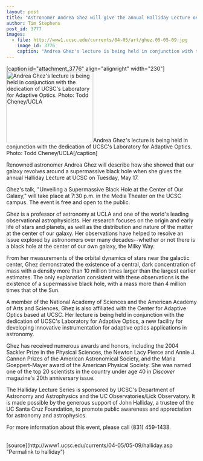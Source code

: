 ```yaml
---
layout: post
title: "Astronomer Andrea Ghez will give the annual Halliday Lecture on May 17"
author: Tim Stephens
post_id: 3777
images:
  - file: http://www1.ucsc.edu/currents/04-05/art/ghez.05-05-09.jpg
    image_id: 3776
    caption: "Andrea Ghez's lecture is being held in conjunction with the dedication of UCSC's Laboratory for Adaptive Optics. Photo: Todd Cheney/UCLA"
---
```


[caption id="attachment_3776" align="alignright" width="230"]<a href="http://localhost/mysite/wp-content/uploads/2005/05/ghez.05-05-09.jpg"><img class="size-full wp-image-3776" src="http://localhost/mysite/wp-content/uploads/2005/05/ghez.05-05-09.jpg" alt="Andrea Ghez's lecture is being held in conjunction with the dedication of UCSC's Laboratory for Adaptive Optics. Photo: Todd Cheney/UCLA" width="230" height="186" /></a>Andrea Ghez's lecture is being held in conjunction with the dedication of UCSC's Laboratory for Adaptive Optics. Photo: Todd Cheney/UCLA[/caption]
<a name="content" id="content"></a>
<p>
  Renowned astronomer Andrea Ghez will describe how she showed that our galaxy revolves around a supermassive black hole when she gives the annual Halliday Lecture at UCSC on Tuesday, May 17.
</p>
<p>
  Ghez's talk, "Unveiling a Supermassive Black Hole at the Center of Our Galaxy," will take place at 7:30 p.m. in the Media Theater on the UCSC campus. The event is free and open to the public.<br>
</p>
<p>
  Ghez is a professor of astronomy at UCLA and one of the world's leading observational astrophysicists. Her research focuses on the origin and early life of stars and planets, as well as the distribution and nature of the matter at the center of our galaxy. Her observations have helped to resolve an issue explored by astronomers over many decades--whether or not there is a black hole at the center of our own galaxy, the Milky Way.<br>
</p>
<p>
  From her measurements of the orbital dynamics of stars near the galactic center, Ghez demonstrated the existence of a central, dark concentration of mass with a density more than 10 million times larger than the largest earlier estimates. The only explanation consistent with these observations is the existence of a supermassive black hole, with a mass more than 4 million times that of the Sun.<br>
</p>
<p>
  A member of the National Academy of Sciences and the American Academy of Arts and Sciences, Ghez is also affiliated with the Center for Adaptive Optics based at UCSC. Her lecture is being held in conjunction with the dedication of UCSC's Laboratory for Adaptive Optics, a new facility for developing innovative instrumentation for adaptive optics applications in astronomy.<br>
</p>
<p>
  Ghez has received numerous awards and honors, including the 2004 Sackler Prize in the Physical Sciences, the Newton Lacy Pierce and Annie J. Cannon Prizes of the American Astronomical Society, and the Maria Goeppert-Mayer award of the American Physical Society. She was named one of the top 20 scientists in the country under age 40 in <i>Discover</i> magazine's 20th anniversary issue.<br>
</p>
<p>
  The Halliday Lecture Series is sponsored by UCSC's Department of Astronomy and Astrophysics and the UC Observatories/Lick Observatory. It is made possible by the generous support of John Halliday, a trustee of the UC Santa Cruz Foundation, to promote public awareness and appreciation for astronomy and astrophysics.<br>
</p>
<p>
  For more information about this event, please call (831) 459-1438.<br>
  <br>
</p>
[source](http://www1.ucsc.edu/currents/04-05/05-09/halliday.asp "Permalink to halliday")
